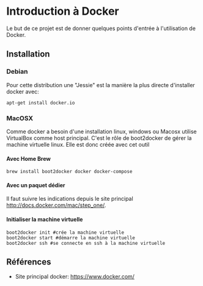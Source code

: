 # Introduction à Docker

Le but de ce projet est de donner quelques points d'entrée à l'utilisation de Docker.

## Installation

### Debian

Pour cette distribution une "Jessie" est la manière la plus directe d'installer docker avec:

```
apt-get install docker.io
```

### MacOSX

Comme docker a besoin d'une installation linux, windows ou Macosx utilise VirtualBox comme host principal. C'est le rôle de boot2docker de gérer la machine virtuelle linux. Elle est donc créée avec cet outil
#### Avec Home Brew
```
brew install boot2docker docker docker-compose
```

#### Avec un paquet dédier

Il faut suivre les indications depuis le site principal <http://docs.docker.com/mac/step_one/>.

#### Initialiser la machine virtuelle
```
boot2docker init #crée la machine virtuelle
boot2docker start #démarre la machine virtuelle
boot2docker ssh #se connecte en ssh à la machine virtuelle
```


## Références

- Site principal docker: <https://www.docker.com/>